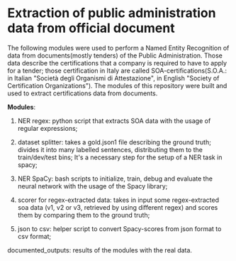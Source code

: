 # Extraction of public administration data from official document

The following modules were used to perform a Named Entity Recognition of data from documents(mostly tenders) of the Public Administration.
Those data describe the certifications that a company is required to have to apply for a tender; those certification in Italy are called SOA-certifications(S.O.A.: in Italian "Società degli Organismi di Attestazione", in English "Society of Certification Organizations").
The modules of this repository were built and used to extract  certifications data from documents.

**Modules**: 
1. NER regex: python script that extracts SOA data with the usage of regular expressions;
2. dataset splitter: takes a gold.json1 file describing the ground truth; divides it into many labelled sentences, distributing them to the train/dev/test bins;
It's a necessary step for the setup of a NER task in spacy;
3. NER SpaCy: bash scripts to initialize, train, debug and evaluate the neural network with the usage of the Spacy library;
4. scorer for regex-extracted data: takes in input some regex-extracted soa data (v1, v2 or v3, retrieved by using different regex) and scores them by comparing them to the ground truth;


5. json to csv: helper script to convert Spacy-scores from json format to csv format;

documented_outputs: results of the modules with the real data.
